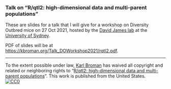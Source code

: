 ### Talk on &ldquo;R/qtl2: high-dimensional data and multi-parent populations&rdquo;


These are slides for a talk that I will give for a workshop on
Diversity Outbred mice on 27 Oct 2021, hosted by the
[David James lab](https://www.sydney.edu.au/charles-perkins-centre/our-research/research-groups/david-james-lab.html)
at the [University of Sydney](https://www.sydney.edu.au/).

PDF of slides will be at <https://kbroman.org/Talk_DOWorkshop2021/rqtl2.pdf>.

---

To the extent possible under law,
[Karl Broman](https://github.com/kbroman)
has waived all copyright and related or neighboring rights to
&ldquo;[R/qtl2: high-dimensional data and multi-parent populations](https://github.com/kbroman/Talk_DOWorkshop2021)&rdquo;.
This work is published from the United States.
<br/>
[![CC0](https://i.creativecommons.org/p/zero/1.0/88x31.png)](https://creativecommons.org/publicdomain/zero/1.0/)
